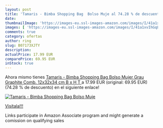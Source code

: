 ```yaml
---
layout: post
title: 'Tamaris - Bimba Shopping Bag  Bolso Muje al 74.28 % de descuento'
date: 
thumbnailImage: 'https://images-eu.ssl-images-amazon.com/images/I/41a1xvIhGqL._SL200_.jpg'
images: [ 'https://images-eu.ssl-images-amazon.com/images/I/41a1xvIhGqL._SL200_.jpg' ]
comments: true
category: ofertas
author: ring
slug: B07173XJTY
description:
actualPrice: 17.99 EUR
comparePrice: 69.95 EUR
inStock: true
---
```


Ahora mismo tienes [Tamaris - Bimba Shopping Bag  Bolso Mujer  Grau  Graphite Comb.   12x32x34 cm  B x H T ](https://www.amazon.es/dp/B07173XJTY/?tag=tolees-21) a 17.99 EUR (original: 69.95 EUR) (74.28 %  de descuento) en el siguiente enlace!

[![Tamaris - Bimba Shopping Bag  Bolso Muje](https://images-eu.ssl-images-amazon.com/images/I/41a1xvIhGqL._SL200_.jpg)](https://www.amazon.es/dp/B07173XJTY/?tag=tolees-21)

[Visítala!!!](https://www.amazon.es/dp/B07173XJTY/?tag=tolees-21)

Links participate in Amazon Associate program and might generate a comission on qualifying sales

